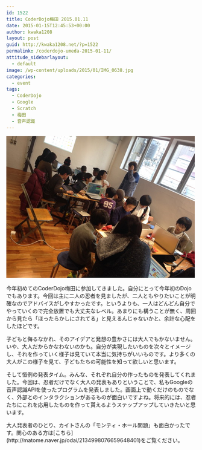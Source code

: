 ```yaml
---
id: 1522
title: CoderDojo梅田 2015.01.11
date: 2015-01-15T12:45:53+00:00
author: kwaka1208
layout: post
guid: http://kwaka1208.net/?p=1522
permalink: /coderdojo-umeda-2015-01-11/
attitude_sidebarlayout:
  - default
image: /wp-content/uploads/2015/01/IMG_0638.jpg
categories:
  - event
tags:
  - CoderDojo
  - Google
  - Scratch
  - 梅田
  - 音声認識
---
```

![CoderDojo梅田](/assets/images/2015/01/IMG_0638.jpg)

<p>
今年初めてのCoderDojo梅田に参加してきました。自分にとって今年初のDojoでもあります。今回は主に二人の忍者を見ましたが、二人ともやりたいことが明確なのでアドバイスがしやすかったです。というよりも、一人はどんどん自分でやっていくので完全放置でも大丈夫なレベル。あまりにも構うことが無く、周囲から見たら「ほったらかしにされてる」と見えるんじゃないかと、余計な心配をしたほどです。
</p>
<p>
子どもと侮るなかれ、そのアイデアと発想の豊かさには大人でもかないません。いや、大人だからかなわないのかも。自分が実現したいものを次々とイメージし、それを作っていく様子は見ていて本当に気持ちがいいものです。より多くの大人がこの様子を見て、子どもたちの可能性を知って欲しいと思います。
<p>
そして恒例の発表タイム。みんな、それぞれ自分の作ったものを発表してくれました。今回は、忍者だけでなく大人の発表もありということで、私もGoogleの音声認識APIを使ったプログラムを発表しました。画面上で動くだけのものでなく、外部とのインタラクションがあるものが面白いですよね。将来的には、忍者たちにこれを応用したものを作って貰えるようステップアップしていきたいと思います。
</p>
<p>
大人発表者のひとり、カイトさんの「モンティ・ホール問題」も面白かったです。関心のある方は[こちら](http://matome.naver.jp/odai/2134998076659648401)をご覧ください。
<p>